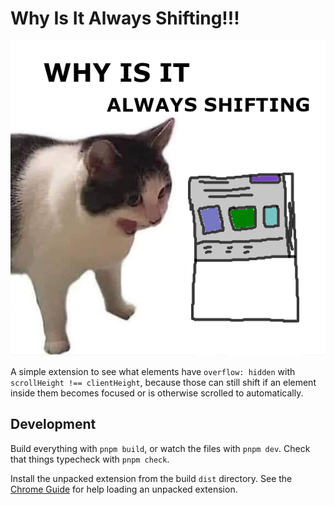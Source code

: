 # Why Is It Always Shifting!!!

![cat screaming at a shifted HTML page](public/why-is-it-always-shifting.png)

A simple extension to see what elements have `overflow: hidden` with
`scrollHeight !== clientHeight`, because those can still shift if an element
inside them becomes focused or is otherwise scrolled to automatically.

## Development

Build everything with `pnpm build`, or watch the files with `pnpm dev`. Check
that things typecheck with `pnpm check`.

Install the unpacked extension from the build `dist` directory. See the [Chrome
Guide](https://developer.chrome.com/docs/extensions/get-started/tutorial/hello-world#load-unpacked)
for help loading an unpacked extension.
